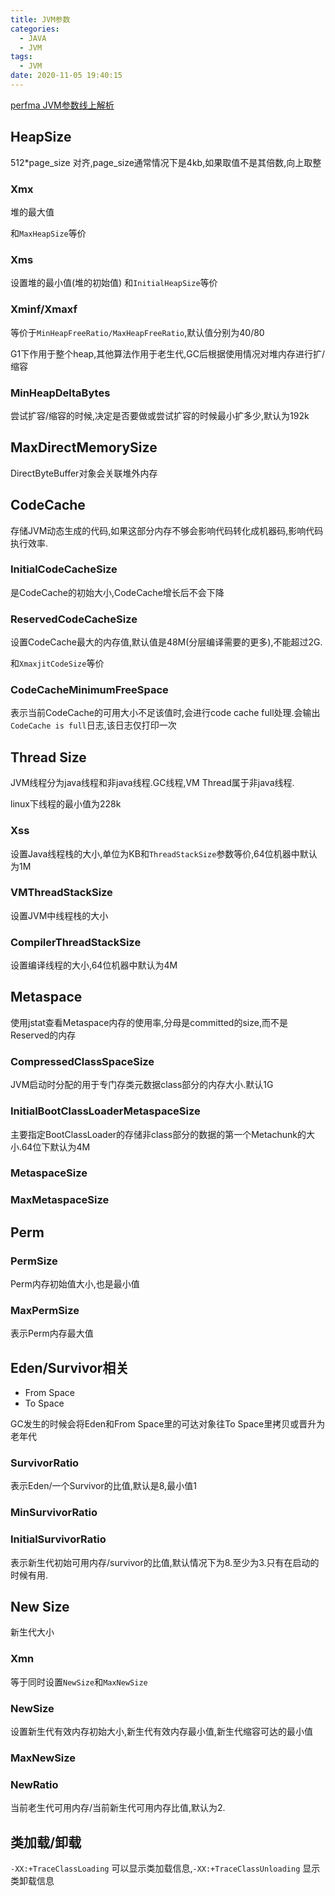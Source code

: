 ```yaml
---
title: JVM参数
categories:
  - JAVA
  - JVM
tags:
  - JVM
date: 2020-11-05 19:40:15
---
```


[perfma JVM参数线上解析](https://opts.console.perfma.com/)

## HeapSize

512*page_size 对齐,page_size通常情况下是4kb,如果取值不是其倍数,向上取整

### Xmx

堆的最大值

和`MaxHeapSize`等价

### Xms

设置堆的最小值(堆的初始值)
和`InitialHeapSize`等价

### Xminf/Xmaxf

等价于`MinHeapFreeRatio/MaxHeapFreeRatio`,默认值分别为40/80

G1下作用于整个heap,其他算法作用于老生代,GC后根据使用情况对堆内存进行扩/缩容

### MinHeapDeltaBytes

尝试扩容/缩容的时候,决定是否要做或尝试扩容的时候最小扩多少,默认为192k

<!--more-->

## MaxDirectMemorySize

DirectByteBuffer对象会关联堆外内存

## CodeCache

存储JVM动态生成的代码,如果这部分内存不够会影响代码转化成机器码,影响代码执行效率.

### InitialCodeCacheSize

是CodeCache的初始大小,CodeCache增长后不会下降

### ReservedCodeCacheSize

设置CodeCache最大的内存值,默认值是48M(分层编译需要的更多),不能超过2G.

和`XmaxjitCodeSize`等价

### CodeCacheMinimumFreeSpace

表示当前CodeCache的可用大小不足该值时,会进行code cache full处理.会输出`CodeCache is full`日志,该日志仅打印一次

## Thread Size

JVM线程分为java线程和非java线程.GC线程,VM Thread属于非java线程.

linux下线程的最小值为228k

### Xss

设置Java线程栈的大小,单位为KB和`ThreadStackSize`参数等价,64位机器中默认为1M

### VMThreadStackSize

设置JVM中线程栈的大小

### CompilerThreadStackSize

设置编译线程的大小,64位机器中默认为4M

## Metaspace

使用jstat查看Metaspace内存的使用率,分母是committed的size,而不是Reserved的内存

### CompressedClassSpaceSize

JVM启动时分配的用于专门存类元数据class部分的内存大小.默认1G

### InitialBootClassLoaderMetaspaceSize

主要指定BootClassLoader的存储非class部分的数据的第一个Metachunk的大小.64位下默认为4M

### MetaspaceSize



### MaxMetaspaceSize

## Perm

### PermSize

Perm内存初始值大小,也是最小值

### MaxPermSize

表示Perm内存最大值

## Eden/Survivor相关

- From Space
- To Space

GC发生的时候会将Eden和From Space里的可达对象往To Space里拷贝或晋升为老年代

### SurvivorRatio

表示Eden/一个Survivor的比值,默认是8,最小值1

### MinSurvivorRatio

### InitialSurvivorRatio

表示新生代初始可用内存/survivor的比值,默认情况下为8.至少为3.只有在启动的时候有用.

## New Size

新生代大小

### Xmn

等于同时设置`NewSize`和`MaxNewSize`

### NewSize

设置新生代有效内存初始大小,新生代有效内存最小值,新生代缩容可达的最小值

### MaxNewSize

### NewRatio

当前老生代可用内存/当前新生代可用内存比值,默认为2.

## 类加载/卸载

`-XX:+TraceClassLoading` 可以显示类加载信息,`-XX:+TraceClassUnloading` 显示类卸载信息
